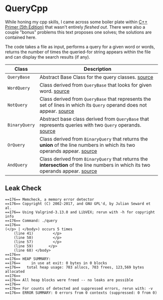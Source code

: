 # QueryCpp

While honing my cpp skills, I came across some boiler plate within [C++ Primer (5th Edition)](https://www.amazon.com/Primer-5th-Stanley-B-Lippman/dp/0321714113/ref=sr_1_1?ie=UTF8&qid=1523940885&sr=8-1&keywords=c%2B%2B+primer) that wasn't entirely _fleshed out_. There were also a couple "bonus" problems this text proposes one solves; the solutions are contained here. 

The code takes a file as input, performs a query for a given word or words, returns the number of times the queried-for string
appears within the file and can display the search results (if any).

| Class | Description |
|---|---|
| ```QueryBase``` | Abstract Base Class for the query classes. [source](https://github.com/ericdeansanchez/QueryCpp/blob/dd77e519c986abebc67a100c64d2898a12d35476/Query.cpp#L129) |
|```WordQuery``` | Class derived from ```QueryBase``` that looks for given word. [source](https://github.com/ericdeansanchez/QueryCpp/blob/dd77e519c986abebc67a100c64d2898a12d35476/Query.cpp#L145)|
| ```NotQuery```| Class derived from ```QueryBase``` that represents the set of lines in which its ```Query``` operand does not appear. [source](https://github.com/ericdeansanchez/QueryCpp/blob/dd77e519c986abebc67a100c64d2898a12d35476/Query.cpp#L270) |
| ```BinaryQuery```| Abstract base class derived from ```QueryBase``` that represents queries with two ```Query``` operands. [source](https://github.com/ericdeansanchez/QueryCpp/blob/dd77e519c986abebc67a100c64d2898a12d35476/Query.cpp#L194)|
| ```OrQuery```| Class derived from ```BinaryQuery``` that returns the **union** of the line numbers in which its two operands appear. [source](https://github.com/ericdeansanchez/QueryCpp/blob/dd77e519c986abebc67a100c64d2898a12d35476/Query.cpp#L246) |
|```AndQuery```| Class derived from ```BinaryQuery``` that returns the **intersection** of the line numbers in which its two operands appear. [source](https://github.com/ericdeansanchez/QueryCpp/blob/dd77e519c986abebc67a100c64d2898a12d35476/Query.cpp#L218) |


## Leak Check

```text
==176== Memcheck, a memory error detector
==176== Copyright (C) 2002-2017, and GNU GPL'd, by Julian Seward et al.
==176== Using Valgrind-3.13.0 and LibVEX; rerun with -h for copyright info
==176== Command: ./query
==176== 
(</p> | </body>) occurs 5 times
	(line 41)         </p>
	(line 50)         </p>
	(line 57)         </p>
	(line 59)       </p>
	(line 68) </body>
==176== 
==176== HEAP SUMMARY:
==176==     in use at exit: 0 bytes in 0 blocks
==176==   total heap usage: 703 allocs, 703 frees, 123,569 bytes allocated
==176== 
==176== All heap blocks were freed -- no leaks are possible
==176== 
==176== For counts of detected and suppressed errors, rerun with: -v
==176== ERROR SUMMARY: 0 errors from 0 contexts (suppressed: 0 from 0)
```
